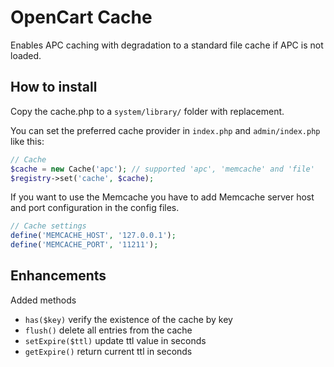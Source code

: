 OpenCart Cache
=======================

Enables APC caching with degradation to a standard file cache if APC is not loaded.

How to install
--------------
Copy the cache.php to a ```system/library/``` folder with replacement.

You can set the preferred cache provider in ```index.php``` and ```admin/index.php``` like this:
```php
// Cache
$cache = new Cache('apc'); // supported 'apc', 'memcache' and 'file'
$registry->set('cache', $cache);
```

If you want to use the Memcache you have to add Memcache server host and port configuration  in the config files.
```php
// Cache settings
define('MEMCACHE_HOST', '127.0.0.1');
define('MEMCACHE_PORT', '11211');
```

Enhancements
--------------
Added methods

* ```has($key)``` verify the existence of the cache by key
* ```flush()``` delete all entries from the cache
* ```setExpire($ttl)``` update ttl value in seconds
* ```getExpire()``` return current ttl in seconds